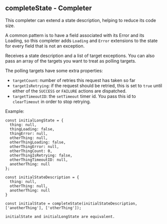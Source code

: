 ## completeState - Completer

This completer can extend a state description, helping to reduce its code size.

A common pattern is to have a field associated with its Error and its Loading, so this completer adds `Loading` and `Error` extensions to the state for every field that is not an exception.

Receives a state description and a list of target exceptions. You can also pass an array of the targets you want to treat as polling targets.

The polling targets have some extra properties:
- `targetCount`: number of retries this request has taken so far
- `targetIsRetrying`: if the request should be retried, this is set to `true` until either of the `SUCCESS` or `FAILURE` actions are dispatched.
- `targetTimeoutID`: the `setTimeout` timer id. You pass this id to `clearTimeout` in order to stop retrying.

Example:
```
const initialLongState = {
  thing: null,
  thingLoading: false,
  thingError: null,
  otherThing: null,
  otherThingLoading: false,
  otherThingError: null,
  otherThingCount: 0,
  otherThingIsRetrying: false,
  otherThingTimeoutID: null,
  anotherThing: null
};

const initialStateDescription = {
  thing: null,
  otherThing: null,
  anotherThing: null
}

const initialState = completeState(initialStateDescription, ['anotherThing'], ['otherThing']);

initialState and initialLongState are equivalent.
```
